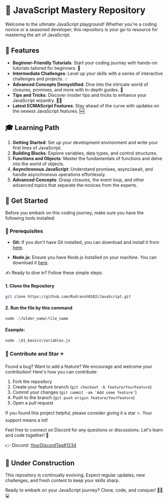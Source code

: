 # 🚀 JavaScript Mastery Repository

Welcome to the ultimate JavaScript playground! Whether you're a coding novice or a seasoned developer, this repository is your go-to resource for mastering the art of JavaScript.

## 🌟 Features
- **Beginner-Friendly Tutorials**: Start your coding journey with hands-on tutorials tailored for beginners. 🚀
- **Intermediate Challenges**: Level up your skills with a series of interactive challenges and projects. 💡
- **Advanced Concepts Demystified**: Dive into the intricate world of closures, promises, and more with in-depth guides. 🧠
- **Tips and Tricks**: Discover insider tips and tricks to enhance your JavaScript wizardry. 🎩✨
- **Latest ECMAScript Features**: Stay ahead of the curve with updates on the newest JavaScript features. 🆕

## 🎓 Learning Path
1. **Getting Started**: Set up your development environment and write your first lines of JavaScript.
2. **Building Blocks**: Explore variables, data types, and control structures.
3. **Functions and Objects**: Master the fundamentals of functions and delve into the world of objects.
4. **Asynchronous JavaScript**: Understand promises, async/await, and handle asynchronous operations effortlessly.
5. **Advanced Concepts**: Grasp closures, the event loop, and other advanced topics that separate the novices from the experts.

## 🚀 Get Started

Before you embark on this coding journey, make sure you have the following tools installed:

### 💯 Prerequisites

- **Git:** If you don't have Git installed, you can download and install it from [here](https://git-scm.com/).
  
- **Node.js:** Ensure you have Node.js installed on your machine. You can download it [here](https://nodejs.org/).

✍️ Ready to dive in? Follow these simple steps:

#### 1. Clone the Repository
```bash
git clone https://github.com/Rudransh0102/JavaScript.git
```

#### 2. Run the file by this command
```bash
node .\folder_name\file_name
```
#### Example:
```bash
node .\01_basics\Variables.js
```
### 🚀 Contribute and Star ⭐

Found a bug? Want to add a feature? We encourage and welcome your contribution! Here's how you can contribute:

1. Fork the repository
2. Create your feature branch (`git checkout -b feature/YourFeature`)
3. Commit your changes (`git commit -am 'Add some feature'`)
4. Push to the branch (`git push origin feature/YourFeature`)
5. Open a pull request

If you found this project helpful, please consider giving it a star ⭐. Your support means a lot!

Feel free to connect on Discord for any questions or discussions. Let's learn and code together! 🚀

👉 Discord: [YourDiscordTag#1234](https://discordapp.com/users/769467035419279391)


## 🚧 Under Construction
This repository is continually evolving. Expect regular updates, new challenges, and fresh content to keep your skills sharp.

Ready to embark on your JavaScript journey? Clone, code, and conquer! 🚴‍♂️💻



